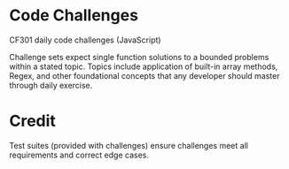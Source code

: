 # Code Challenges
CF301 daily code challenges (JavaScript)

Challenge sets expect single function solutions to a bounded problems within a stated topic. Topics include application of built-in array methods, Regex, and other foundational concepts that any developer should master through daily exercise.

# Credit
Test suites (provided with challenges) ensure challenges meet all requirements and correct edge cases.
